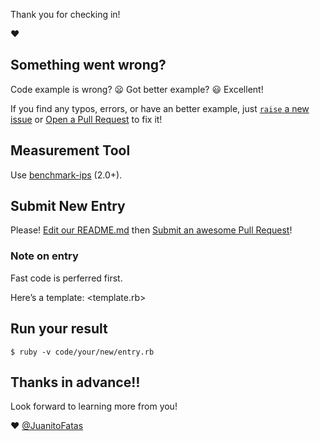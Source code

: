 Thank you for checking in!

:heart:

## Something went wrong?
Code example is wrong? :frowning: Got better example? :smiley: Excellent!

If you find any typos, errors, or have an better example, just [`raise` a new issue](https://github.com/JuanitoFatas/fast-ruby/issues/new) or [Open a Pull Request](https://github.com/JuanitoFatas/fast-ruby/pulls) to fix it!

## Measurement Tool
Use [benchmark-ips](https://github.com/evanphx/benchmark-ips) (2.0+).

## Submit New Entry
Please! [Edit our README.md](https://github.com/JuanitoFatas/fast-ruby/edit/master/README.md) then [Submit an awesome Pull Request](https://github.com/JuanitoFatas/fast-ruby/pulls)!

### Note on entry
Fast code is perferred first.

Here’s a template: <template.rb>

## Run your result
```
$ ruby -v code/your/new/entry.rb
```

## Thanks in advance‼️
Look forward to learning more from you!

:heart: [@JuanitoFatas](https://twitter.com/juanitofatas)